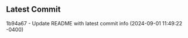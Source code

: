 
## Latest Commit
1b94a67 - Update README with latest commit info (2024-09-01 11:49:22 -0400) <Yunxi-Zhou>
